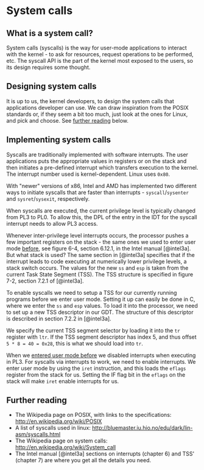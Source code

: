 # System calls

## What is a system call?

System calls (syscalls) is the way for user-mode applications to interact with
the kernel - to ask for resources, request operations to be performed, etc. The
syscall API is the part of the kernel most exposed to the users, so its design
requires some thought.

## Designing system calls

It is up to us, the kernel developers, to design the system calls that
applications developer can use. We can draw inspiration from the POSIX
standards or, if they seem a bit too much, just look at the ones for Linux, and
pick and choose. See [further reading](#further-reading-7) below.

## Implementing system calls

Syscalls are traditionally implemented with software interrupts. The user
applications puts the appropriate values in registers or on the stack and then
initiates a pre-defined interrupt which transfers execution to the kernel. The
interrupt number used is kernel-dependent. Linux uses `0x80`.

With "newer" versions of x86, Intel and AMD has implemented two different ways
to initiate syscalls that are faster than interrupts - `syscall`/`sysenter` and
`sysret`/`sysexit`, respectively.

When syscalls are executed, the current privilege level is typically changed
from PL3 to PL0. To allow this, the DPL of the entry in the IDT for the syscall
interrupt needs to allow PL3 access.

Whenever inter-privilege level interrupts occurs, the processor pushes a few
important registers on the stack - the same ones we used to enter user mode
[before](#user-mode), see figure 6-4, section 6.12.1, in the Intel manual
[@intel3a]. But what stack is used? The same section in [@intel3a] specifies
that if the interrupt leads to code executing at numerically lower privilege
levels, a stack switch occurs. The values for the new `ss` and `esp` is taken
from the current Task State Segment (TSS). The TSS structure is specified in
figure 7-2, section 7.2.1 of [@intel3a].

To enable syscalls we need to setup a TSS for our currently running programs
before we enter user mode. Setting it up can easily be done in C, where we
enter the `ss` and `esp` values. To load it into the processor, we need to set
up a new TSS descriptor in our GDT. The structure of this descriptor is
described in section 7.2.2 in [@intel3a].

We specify the current TSS segment selector by loading it into the `tr`
register with `ltr`. If the TSS segment descriptor has index 5, and thus offset
`5 * 8 = 40 = 0x28`, this is what we should load into `tr`.

When we [entered user mode before](#entering-user-mode) we disabled interrupts
when executing in PL3. For syscalls via interrupts to work, we need to enable
interrupts. We enter user mode by using the `iret` instruction, and this loads
the `eflags` register from the stack for us. Setting the IF flag bit in the
`eflags` on the stack will make `iret` enable interrupts for us.

## Further reading

- The Wikipedia page on POSIX, with links to the specifications:
  <http://en.wikipedia.org/wiki/POSIX>
- A list of syscalls used in linux:
  <http://bluemaster.iu.hio.no/edu/dark/lin-asm/syscalls.html>
- The Wikipedia page on system calls:
  <http://en.wikipedia.org/wiki/System_call>
- The Intel manual [@intel3a] sections on interrupts (chapter 6) and TSS'
  (chapter 7) are where you get all the details you need.

